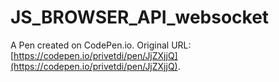 # JS_BROWSER_API_websocket

A Pen created on CodePen.io. Original URL: [https://codepen.io/privetdi/pen/JjZXjjQ](https://codepen.io/privetdi/pen/JjZXjjQ).


